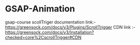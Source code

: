 # GSAP-Animation
gsap-course
scollTriger documentation link:-
https://greensock.com/docs/v3/Plugins/ScrollTrigger
CDN link :-
https://greensock.com/docs/v3/Installation?checked=core%2CscrollTrigger#CDN
